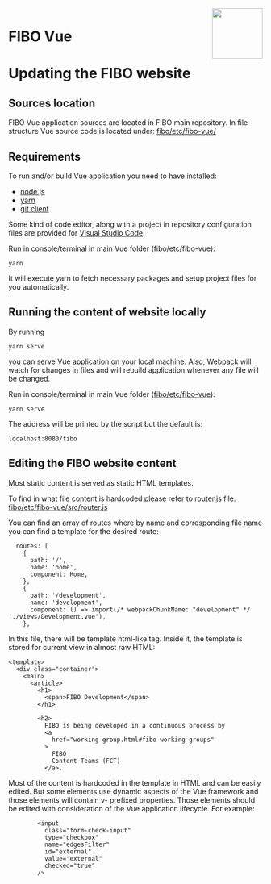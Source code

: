 <img src="https://vuejs.org/images/logo.png" width="100" align="right"/>

# FIBO Vue

# Updating the FIBO website

## Sources location
FIBO Vue application sources are located in FIBO main repository. In file-structure Vue source code is located under: [fibo/etc/fibo-vue/](./etc/fibo-vue/)


## Requirements

To run and/or build Vue application you need to have installed:

* [node.js](https://nodejs.org/)
* [yarn](https://yarnpkg.com/)
* [git client](https://git-scm.com/)

Some kind of code editor, along with a project in repository configuration files are provided for [Visual Studio Code](https://code.visualstudio.com/).

Run in console/terminal in main Vue folder (fibo/etc/fibo-vue):

```
yarn
```

It will execute yarn to fetch necessary packages and setup project files for you automatically.

## Running the content of website locally

By running
```
yarn serve
```
you can serve Vue application on your local machine. Also, Webpack will watch for changes in files and will rebuild application whenever any file will be changed.

Run in console/terminal in main Vue folder ([fibo/etc/fibo-vue](./etc/fibo-vue)):

```
yarn serve
```

The address will be printed by the script but the default is:

```
localhost:8080/fibo
```

## Editing the FIBO website content
Most static content is served as static HTML templates.

To find in what file content is hardcoded please refer to router.js file: [fibo/etc/fibo-vue/src/router.js](./etc/fibo-vue/src/router.js)


You can find an array of routes where by name and corresponding file name you can find a template for the desired route:

```
  routes: [
    {
      path: '/',
      name: 'home',
      component: Home,
    },
    {
      path: '/development',
      name: 'development',
      component: () => import(/* webpackChunkName: "development" */ './views/Development.vue'),
    },
```

In this file, there will be template html-like tag. Inside it, the template is stored for current view in almost raw HTML:

```
<template>
  <div class="container">
    <main>
      <article>
        <h1>
          <span>FIBO Development</span>
        </h1>

        <h2>
          FIBO is being developed in a continuous process by
          <a
            href="working-group.html#fibo-working-groups"
          >
            FIBO
            Content Teams (FCT)
          </a>. 
```
Most of the content is hardcoded in the template in HTML and can be easily edited. But some elements use dynamic aspects of the Vue framework and those elements will contain v- prefixed properties. Those elements should be edited with consideration of the Vue application lifecycle. For example:

```
        <input
          class="form-check-input"
          type="checkbox"
          name="edgesFilter"
          id="external"
          value="external"
          checked="true"
        />
```        
